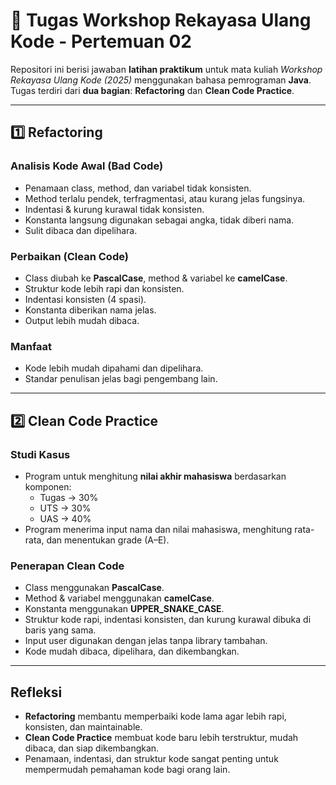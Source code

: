 # 🏫 Tugas Workshop Rekayasa Ulang Kode - Pertemuan 02

Repositori ini berisi jawaban **latihan praktikum** untuk mata kuliah *Workshop Rekayasa Ulang Kode (2025)* menggunakan bahasa pemrograman **Java**.  
Tugas terdiri dari **dua bagian**: **Refactoring** dan **Clean Code Practice**.

---

## 1️⃣ Refactoring

### Analisis Kode Awal (Bad Code)
- Penamaan class, method, dan variabel tidak konsisten.  
- Method terlalu pendek, terfragmentasi, atau kurang jelas fungsinya.  
- Indentasi & kurung kurawal tidak konsisten.  
- Konstanta langsung digunakan sebagai angka, tidak diberi nama.  
- Sulit dibaca dan dipelihara.

### Perbaikan (Clean Code)
- Class diubah ke **PascalCase**, method & variabel ke **camelCase**.  
- Struktur kode lebih rapi dan konsisten.  
- Indentasi konsisten (4 spasi).  
- Konstanta diberikan nama jelas.  
- Output lebih mudah dibaca.

### Manfaat
- Kode lebih mudah dipahami dan dipelihara.  
- Standar penulisan jelas bagi pengembang lain.

---

## 2️⃣ Clean Code Practice

### Studi Kasus
- Program untuk menghitung **nilai akhir mahasiswa** berdasarkan komponen:  
  - Tugas → 30%  
  - UTS → 30%  
  - UAS → 40%  
- Program menerima input nama dan nilai mahasiswa, menghitung rata-rata, dan menentukan grade (A–E).

### Penerapan Clean Code
- Class menggunakan **PascalCase**.  
- Method & variabel menggunakan **camelCase**.  
- Konstanta menggunakan **UPPER_SNAKE_CASE**.  
- Struktur kode rapi, indentasi konsisten, dan kurung kurawal dibuka di baris yang sama.  
- Input user digunakan dengan jelas tanpa library tambahan.  
- Kode mudah dibaca, dipelihara, dan dikembangkan.

---

## Refleksi
- **Refactoring** membantu memperbaiki kode lama agar lebih rapi, konsisten, dan maintainable.  
- **Clean Code Practice** membuat kode baru lebih terstruktur, mudah dibaca, dan siap dikembangkan.  
- Penamaan, indentasi, dan struktur kode sangat penting untuk mempermudah pemahaman kode bagi orang lain.  
